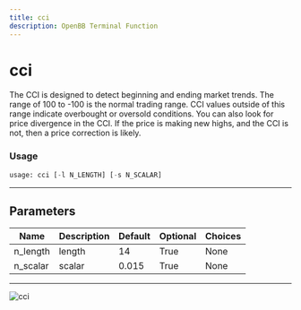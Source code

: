 ```yaml
---
title: cci
description: OpenBB Terminal Function
---
```


# cci

The CCI is designed to detect beginning and ending market trends. The range of 100 to -100 is the normal trading range. CCI values outside of this range indicate overbought or oversold conditions. You can also look for price divergence in the CCI. If the price is making new highs, and the CCI is not, then a price correction is likely.
### Usage 
```python
usage: cci [-l N_LENGTH] [-s N_SCALAR]
```
---
## Parameters
| Name | Description | Default | Optional | Choices |
| ---- | ----------- | ------- | -------- | ------- |
| n_length | length | 14 | True | None |
| n_scalar | scalar | 0.015 | True | None |
---
![cci](https://user-images.githubusercontent.com/46355364/154310079-808803ca-26dd-4d45-8a02-17e51230bf2d.png)

